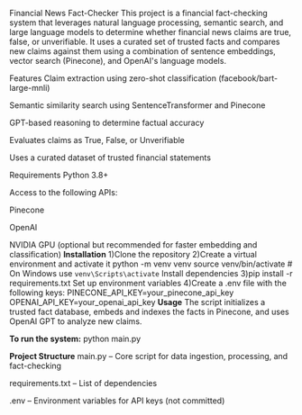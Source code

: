 Financial News Fact-Checker
This project is a financial fact-checking system that leverages natural language processing, semantic search, and large language models to determine whether financial news claims are true, false, or unverifiable. It uses a curated set of trusted facts and compares new claims against them using a combination of sentence embeddings, vector search (Pinecone), and OpenAI's language models.

Features
Claim extraction using zero-shot classification (facebook/bart-large-mnli)

Semantic similarity search using SentenceTransformer and Pinecone

GPT-based reasoning to determine factual accuracy

Evaluates claims as True, False, or Unverifiable

Uses a curated dataset of trusted financial statements

Requirements
Python 3.8+

Access to the following APIs:

Pinecone

OpenAI

NVIDIA GPU (optional but recommended for faster embedding and classification)
**Installation**
1)Clone the repository
2)Create a virtual environment and activate it
python -m venv venv
source venv/bin/activate  # On Windows use `venv\Scripts\activate`
Install dependencies
3)pip install -r requirements.txt
Set up environment variables
4)Create a .env file with the following keys:
PINECONE_API_KEY=your_pinecone_api_key
OPENAI_API_KEY=your_openai_api_key
**Usage**
The script initializes a trusted fact database, embeds and indexes the facts in Pinecone, and uses OpenAI GPT to analyze new claims.

**To run the system:**
python main.py

**Project Structure**
main.py – Core script for data ingestion, processing, and fact-checking

requirements.txt – List of dependencies

.env – Environment variables for API keys (not committed)
